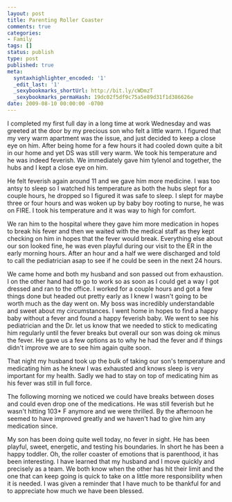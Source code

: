 ```yaml
---
layout: post
title: Parenting Roller Coaster
comments: true
categories:
- Family
tags: []
status: publish
type: post
published: true
meta:
  syntaxhighlighter_encoded: '1'
  _edit_last: '1'
  _sexybookmarks_shortUrl: http://bit.ly/cWDmzT
  _sexybookmarks_permaHash: 19dc02f5df9c75a5e89d31f1d386626e
date: 2009-08-10 00:00:00 -0700
---
```

I completed my first full day in a long time at work Wednesday and was greeted at the door by my precious son who felt a little warm.  I figured that my very warm apartment was the issue, and just decided to keep a close eye on him.  After being home for a few hours it had cooled down quite a bit in our home and yet DS was still very warm.  We took his temperature and he was indeed feverish.  We immediately gave him tylenol and together, the hubs and I kept a close eye on him.

He felt feverish again around 11 and we gave him more medicine.  I was too antsy to sleep so I watched his temperature as both the hubs slept for a couple hours, he dropped so I figured it was safe to sleep.  I slept for maybe three or four hours and was woken up by baby boy rooting to nurse, he was on FIRE.  I took his temperature and it was way to high for comfort.

We ran him to the hospital where they gave him more medication in hopes to break his fever and then we waited with the medical staff as they kept checking on him in hopes that the fever would break.  Everything else about our son looked fine, he was even playful during our visit to the ER in the early morning hours.  After an hour and a half we were discharged and told to call the pediatrician asap to see if he could be seen in the next 24 hours.

We came home and both my husband and son passed out from exhaustion.  I on the other hand had to go to work so as soon as I could get a way I got dressed and ran to the office.  I worked for a couple hours and got a few things done but headed out pretty early as I knew I wasn't going to be worth much as the day went on.  My boss was incredibly understandable and sweet about my circumstances.  I went home in hopes to find a happy baby without a fever and found a happy feverish baby.  We went to see his pediatrician and the Dr. let us know that we needed to stick to medicating him regularly until the fever breaks but overall our son was doing ok minus the fever.  He gave us a few options as to why he had the fever and if things didn't improve we are to see him again quite soon.

That night my husband took up the bulk of taking our son's temperature and medicating him as he knew I was exhausted and knows sleep is very important for my health.  Sadly we had to stay on top of medicating him as his fever was still in full force.

The following morning we noticed we could have breaks between doses and could even drop one of the medications.  He was still feverish but he wasn't hitting 103* F anymore and we were thrilled.  By the afternoon he seemed to have improved greatly and we haven't had to give him any medication since.

My son has been doing quite well today, no fever in sight.  He has been playful, sweet, energetic, and testing his boundaries.  In short he has been a happy toddler.  Oh, the roller coaster of emotions that is parenthood, it has been interesting.  I have learned that my husband and I move quickly and precisely as a team.  We both know when the other has hit their limit and the one that can keep going is quick to take on a little more responsibility when it is needed.  I was given a reminder that I have much to be thankful for and to appreciate how much we have been blessed.
